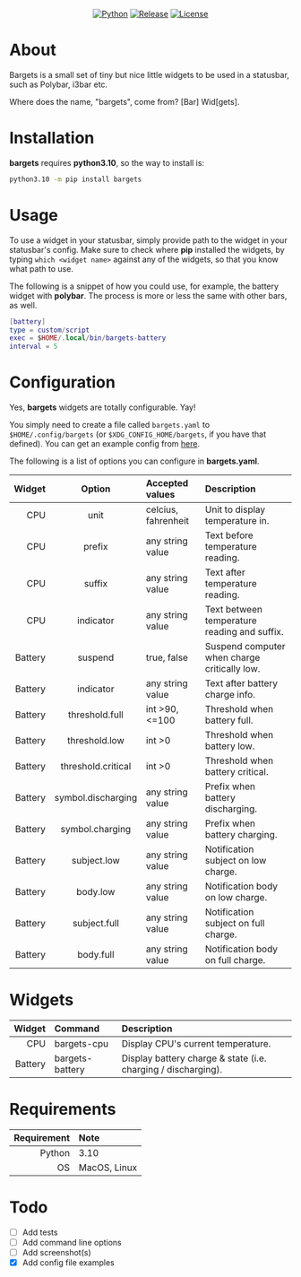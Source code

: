<div align="center">

[![Python](https://img.shields.io/badge/Python-3.10-informational?style=for-the-badge)](https://www.python.org/downloads/release/python-3100/)
[![Release](https://img.shields.io/badge/Release-0.1.0rc2-blueviolet?style=for-the-badge)](https://github.com/nikkelarsson/bargets/releases/tag/v0.1.0rc2)
[![License](https://img.shields.io/badge/License-MIT-yellow?style=for-the-badge)](https://github.com/nikkelarsson/bargets/blob/dev/LICENSE.txt)

</div>

# About
Bargets is a small set of tiny but nice little widgets to be used in a statusbar, such
as Polybar, i3bar etc.

Where does the name, "bargets", come from? [Bar] Wid[gets].

# Installation
**bargets** requires **python3.10**, so the way to install is:

``` bash
python3.10 -m pip install bargets
```

# Usage
To use a widget in your statusbar, simply provide path to the widget in your
statusbar's config. Make sure to check where **pip** installed the widgets, by
typing `which <widget name>` against any of the widgets, so that you know what
path to use.

The following is a snippet of how you could use, for example, the battery widget
with **polybar**. The process is more or less the same with other bars, as well.

``` lua
[battery]
type = custom/script
exec = $HOME/.local/bin/bargets-battery
interval = 5
```

# Configuration
Yes, **bargets** widgets are totally configurable. Yay!

You simply need to create a file called `bargets.yaml` to `$HOME/.config/bargets` (or
`$XDG_CONFIG_HOME/bargets`, if you have that defined). You can get an example
config from [here](https://github.com/nikkelarsson/bargets/blob/main/examples/bargets.yaml).

The following is a list of options you can configure in **bargets.yaml**.

| Widget       | Option              | Accepted values     | Description                                  |
| -----------: | :-----------------: | :------------------ | :------------------------------------------- |
| CPU          | unit                | celcius, fahrenheit | Unit to display temperature in.              |
| CPU          | prefix              | any string value    | Text before temperature reading.             |
| CPU          | suffix              | any string value    | Text after temperature reading.              |
| CPU          | indicator           | any string value    | Text between temperature reading and suffix. |
| Battery      | suspend             | true, false         | Suspend computer when charge critically low. |
| Battery      | indicator           | any string value    | Text after battery charge info.              |
| Battery      | threshold.full      | int >90, <=100      | Threshold when battery full.                 |
| Battery      | threshold.low       | int >0              | Threshold when battery low.                  |
| Battery      | threshold.critical  | int >0              | Threshold when battery critical.             |
| Battery      | symbol.discharging  | any string value    | Prefix when battery discharging.             |
| Battery      | symbol.charging     | any string value    | Prefix when battery charging.                |
| Battery      | subject.low         | any string value    | Notification subject on low charge.          |
| Battery      | body.low            | any string value    | Notification body on low charge.             |
| Battery      | subject.full        | any string value    | Notification subject on full charge.         |
| Battery      | body.full           | any string value    | Notification body on full charge.            |

# Widgets
| Widget       | Command          | Description                                                   |
| -----------: | :--------------- | :------------------------------------------------------------ |
| CPU          | bargets-cpu      | Display CPU's current temperature.                            |
| Battery      | bargets-battery  | Display battery charge & state (i.e. charging / discharging). |

# Requirements
| Requirement  | Note          |
| -----------: | :------------ |
| Python       | 3.10          |
| OS           | MacOS, Linux  |

# Todo
- [ ] Add tests
- [ ] Add command line options
- [ ] Add screenshot(s)
- [x] Add config file examples
